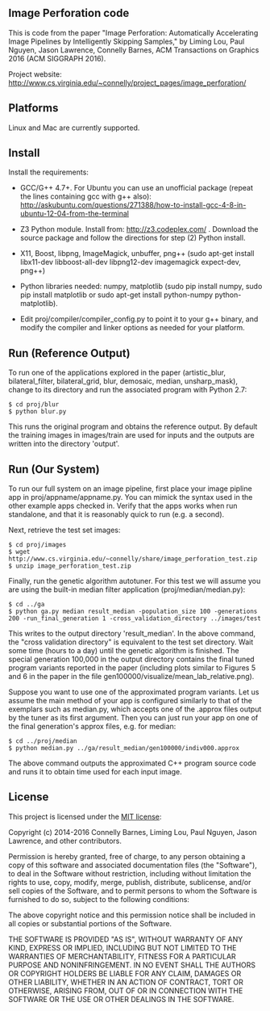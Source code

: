 
## Image Perforation code

This is code from the paper "Image Perforation: Automatically Accelerating Image Pipelines by Intelligently Skipping Samples," by Liming Lou, Paul Nguyen, Jason Lawrence, Connelly Barnes, ACM Transactions on Graphics 2016 (ACM SIGGRAPH 2016).

Project website: http://www.cs.virginia.edu/~connelly/project_pages/image_perforation/

## Platforms

Linux and Mac are currently supported.

## Install

Install the requirements:

 - GCC/G++ 4.7+. For Ubuntu you can use an unofficial package (repeat the lines containing gcc with g++ also):
   http://askubuntu.com/questions/271388/how-to-install-gcc-4-8-in-ubuntu-12-04-from-the-terminal
 
 - Z3 Python module.
   Install from: http://z3.codeplex.com/ . Download the source package and follow the
   directions for step (2) Python install.

 - X11, Boost, libpng, ImageMagick, unbuffer, png++ (sudo apt-get install libx11-dev libboost-all-dev libpng12-dev imagemagick expect-dev, png++)

 - Python libraries needed: numpy, matplotlib (sudo pip install numpy, sudo pip install matplotlib or sudo apt-get install python-numpy python-matplotlib).

 - Edit proj/compiler/compiler_config.py to point it to your g++ binary, and modify
   the compiler and linker options as needed for your platform.

## Run (Reference Output)

To run one of the applications explored in the paper (artistic_blur, bilateral_filter, bilateral_grid, blur, demosaic, median, unsharp_mask), change to its directory and run the associated program with Python 2.7:

    $ cd proj/blur
    $ python blur.py

This runs the original program and obtains the reference output. By default the training images in images/train are used for inputs and the outputs are written into the directory 'output'.

## Run (Our System)

To run our full system on an image pipeline, first place your image pipline app in proj/appname/appname.py. You can mimick the syntax used in the other example apps checked in. Verify that the apps works when run standalone, and that it is reasonably quick to run (e.g. a second).

Next, retrieve the test set images:

    $ cd proj/images
    $ wget http://www.cs.virginia.edu/~connelly/share/image_perforation_test.zip
    $ unzip image_perforation_test.zip

Finally, run the genetic algorithm autotuner. For this test we will assume you are using the built-in median filter application (proj/median/median.py):

    $ cd ../ga
    $ python ga.py median result_median -population_size 100 -generations 200 -run_final_generation 1 -cross_validation_directory ../images/test

This writes to the output directory 'result_median'. In the above command, the "cross validation directory" is equivalent to the test set directory. Wait some time (hours to a day) until the genetic algorithm is finished. The special generation 100,000 in the output directory contains the final tuned program variants reported in the paper (including plots similar to Figures 5 and 6 in the paper in the file gen100000/visualize/mean_lab_relative.png).

Suppose you want to use one of the approximated program variants. Let us assume the main method of your app is configured similarly to that of the exemplars such as median.py, which accepts one of the .approx files output by the tuner as its first argument. Then you can just run your app on one of the final generation's approx files, e.g. for median:

    $ cd ../proj/median
    $ python median.py ../ga/result_median/gen100000/indiv000.approx

The above command outputs the approximated C++ program source code and runs it to obtain time used for each input image.

## License

This project is licensed under the [MIT license](https://opensource.org/licenses/MIT):

Copyright (c) 2014-2016 Connelly Barnes, Liming Lou, Paul Nguyen, Jason Lawrence, and other contributors.

Permission is hereby granted, free of charge, to any person obtaining a copy
of this software and associated documentation files (the "Software"), to deal
in the Software without restriction, including without limitation the rights
to use, copy, modify, merge, publish, distribute, sublicense, and/or sell
copies of the Software, and to permit persons to whom the Software is
furnished to do so, subject to the following conditions:

The above copyright notice and this permission notice shall be included in
all copies or substantial portions of the Software.

THE SOFTWARE IS PROVIDED "AS IS", WITHOUT WARRANTY OF ANY KIND, EXPRESS OR
IMPLIED, INCLUDING BUT NOT LIMITED TO THE WARRANTIES OF MERCHANTABILITY,
FITNESS FOR A PARTICULAR PURPOSE AND NONINFRINGEMENT. IN NO EVENT SHALL THE
AUTHORS OR COPYRIGHT HOLDERS BE LIABLE FOR ANY CLAIM, DAMAGES OR OTHER
LIABILITY, WHETHER IN AN ACTION OF CONTRACT, TORT OR OTHERWISE, ARISING FROM,
OUT OF OR IN CONNECTION WITH THE SOFTWARE OR THE USE OR OTHER DEALINGS IN
THE SOFTWARE.
